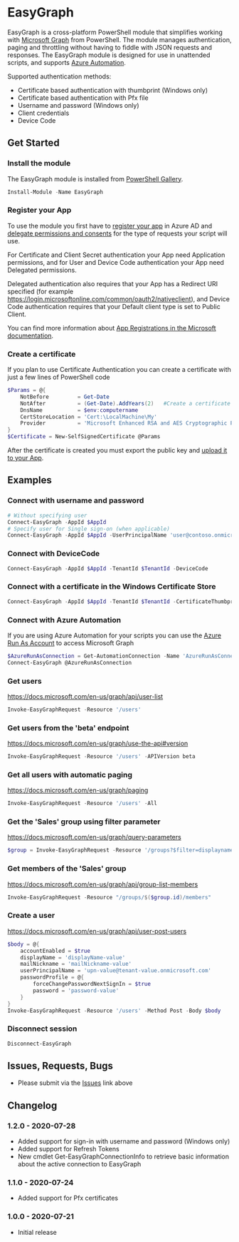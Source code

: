 # EasyGraph

EasyGraph is a cross-platform PowerShell module that simplifies working with [Microsoft Graph](https://docs.microsoft.com/en-us/graph/) from PowerShell. The module manages authentication, paging and throttling without having to fiddle with JSON requests and responses.
The EasyGraph module is designed for use in unattended scripts, and supports [Azure Automation](https://azure.microsoft.com/en-us/services/automation/).

Supported authentication methods:

* Certificate based authentication with thumbprint (Windows only)
* Certificate based authentication with Pfx file
* Username and password (Windows only)
* Client credentials
* Device Code

## Get Started

### Install the module

The EasyGraph module is installed from [PowerShell Gallery](https://www.powershellgallery.com/packages/EasyGraph).

```powershell
Install-Module -Name EasyGraph
```

### Register your App

To use the module you first have to [register your app](https://docs.microsoft.com/en-us/graph/auth-register-app-v2) in Azure AD and [delegate permissions and consents](https://docs.microsoft.com/en-us/azure/active-directory/develop/v2-permissions-and-consent) for the type of requests your script will use.

For Certificate and Client Secret authentication your App need Application permissions, and for User and Device Code authentication your App need Delegated permissions.

Delegated authentication also requires that your App has a Redirect URI specified (for example <https://login.microsoftonline.com/common/oauth2/nativeclient>), and Device Code authentication requires that your Default client type is set to Public Client.

You can find more information about [App Registrations in the Microsoft documentation](https://docs.microsoft.com/en-us/azure/active-directory/develop/scenario-desktop-app-registration).

### Create a certificate

If you plan to use Certificate Authentication you can create a certificate with just a few lines of PowerShell code

```powershell
$Params = @{
    NotBefore         = Get-Date
    NotAfter          = (Get-Date).AddYears(2)   #Create a certificate with two years validity
    DnsName           = $env:computername
    CertStoreLocation = 'Cert:\LocalMachine\My'
    Provider          = 'Microsoft Enhanced RSA and AES Cryptographic Provider'
}
$Certificate = New-SelfSignedCertificate @Params
```

After the certificate is created you must export the public key and [upload it to your App](https://docs.microsoft.com/en-us/azure/active-directory/develop/howto-create-service-principal-portal#upload-a-certificate-or-create-a-secret-for-signing-in).

## Examples

### Connect with username and password

```powershell
# Without specifying user
Connect-EasyGraph -AppId $AppId
# Specify user for Single sign-on (when applicable)
Connect-EasyGraph -AppId $AppId -UserPrincipalName 'user@contoso.onmicrosoft.com'
```

### Connect with DeviceCode

```powershell
Connect-EasyGraph -AppId $AppId -TenantId $TenantId -DeviceCode
```

### Connect with a certificate in the Windows Certificate Store

```powershell
Connect-EasyGraph -AppId $AppId -TenantId $TenantId -CertificateThumbprint $Certificate.Thumbprint
```

### Connect with Azure Automation

If you are using Azure Automation for your scripts you can use the [Azure Run As Account](https://docs.microsoft.com/en-us/azure/automation/manage-runas-account) to access Microsoft Graph

```powershell
$AzureRunAsConnection = Get-AutomationConnection -Name 'AzureRunAsConnection'
Connect-EasyGraph @AzureRunAsConnection
```

### Get users

<https://docs.microsoft.com/en-us/graph/api/user-list>

```powershell
Invoke-EasyGraphRequest -Resource '/users'
```

### Get users from the 'beta' endpoint

<https://docs.microsoft.com/en-us/graph/use-the-api#version>

```powershell
Invoke-EasyGraphRequest -Resource '/users' -APIVersion beta
```

### Get all users with automatic paging

<https://docs.microsoft.com/en-us/graph/paging>

```powershell
Invoke-EasyGraphRequest -Resource '/users' -All
```

### Get the 'Sales' group using filter parameter

<https://docs.microsoft.com/en-us/graph/query-parameters>

```powershell
$group = Invoke-EasyGraphRequest -Resource '/groups?$filter=displayname eq ''Sales'''
```

### Get members of the 'Sales' group

<https://docs.microsoft.com/en-us/graph/api/group-list-members>

```powershell
Invoke-EasyGraphRequest -Resource "/groups/$($group.id)/members"
```

### Create a user

<https://docs.microsoft.com/en-us/graph/api/user-post-users>

```powershell
$body = @{
    accountEnabled = $true
    displayName = 'displayName-value'
    mailNickname = 'mailNickname-value'
    userPrincipalName = 'upn-value@tenant-value.onmicrosoft.com'
    passwordProfile = @{
        forceChangePasswordNextSignIn = $true
        password = 'password-value'
    }
}
Invoke-EasyGraphRequest -Resource '/users' -Method Post -Body $body
```

### Disconnect session

```powershell
Disconnect-EasyGraph
```

## Issues, Requests, Bugs

* Please submit via the [Issues](https://github.com/andlin03/EasyGraph/issues) link above

## Changelog

### 1.2.0 - 2020-07-28

* Added support for sign-in with username and password (Windows only)
* Added support for Refresh Tokens
* New cmdlet Get-EasyGraphConnectionInfo to retrieve basic information about the active connection to EasyGraph

### 1.1.0 - 2020-07-24

* Added support for Pfx certificates

### 1.0.0 - 2020-07-21

* Initial release
